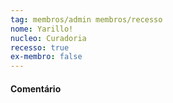 ```yaml
---
tag: membros/admin membros/recesso
nome: Yarillo!
nucleo: Curadoria
recesso: true
ex-membro: false
---
```


#### Comentário
